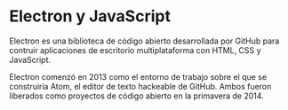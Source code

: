 # Electron y JavaScript
Electron es una biblioteca de código abierto desarrollada por GitHub para contruir aplicaciones de escritorio multiplataforma con HTML, CSS y JavaScript.

Electron comenzó en 2013 como el entorno de trabajo sobre el que se construiría Atom, el editor de texto hackeable de GitHub. Ambos fueron liberados como proyectos de código abierto en la primavera de 2014.
